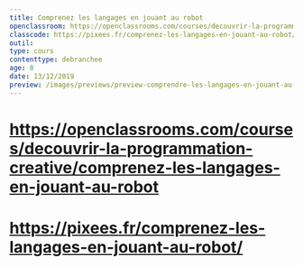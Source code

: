 ```yaml
---
title: Comprenez les langages en jouant au robot
openclassroom: https://openclassrooms.com/courses/decouvrir-la-programmation-creative/comprenez-les-langages-en-jouant-au-robot
classcode: https://pixees.fr/comprenez-les-langages-en-jouant-au-robot/
outil: 
type: cours
contenttype: debranchee
age: 8
date: 13/12/2019
preview: /images/previews/preview-comprendre-les-langages-en-jouant-au-robot.jpg
---
```


# https://openclassrooms.com/courses/decouvrir-la-programmation-creative/comprenez-les-langages-en-jouant-au-robot
# https://pixees.fr/comprenez-les-langages-en-jouant-au-robot/
